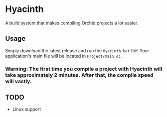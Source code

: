 # Hyacinth

A build system that makes compiling Orchid projects a lot easier.

## Usage

Simply download the latest release and run the `Hyacinth.bat` file! Your application's main file will be located in `Project/main.oc`.

### Warning: The first time you compile a project with Hyacinth will take approximately 2 minutes. After that, the compile speed will vastly.

## TODO

* Linux support
